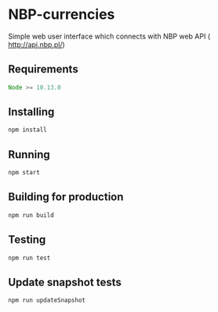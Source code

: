 # NBP-currencies

Simple web user interface which connects with NBP web API (​http://api.nbp.pl/)​

## Requirements
```js
Node >= 10.13.0 
````

## Installing
```js
npm install
```

## Running
```js
npm start
```

## Building for production
```js
npm run build
```

## Testing
```js
npm run test
```

## Update snapshot tests
```js
npm run updateSnapshot
```